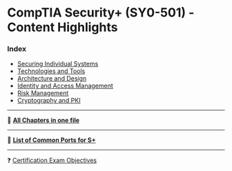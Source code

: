 # CompTIA Security+ (SY0-501) - Content Highlights

### **Index**
* [Securing Individual Systems](https://github.com/Samsar4/SecurityPlus-ExamNotes/blob/master/1-Securing-Individual-Systems.md)
* [Technologies and Tools](https://github.com/Samsar4/SecurityPlus-ExamNotes/blob/master/2-Tools.md)
* [Architecture and Design](https://github.com/Samsar4/SecurityPlus-ExamNotes/blob/master/3-Architecture-and-Design.md)
* [Identity and Access Management](https://github.com/Samsar4/SecurityPlus-ExamNotes/blob/master/4-Identity-and-Access-Management.md)
* [Risk Management](https://github.com/Samsar4/SecurityPlus-ExamNotes/blob/master/5-Risk-Management.md)
* [Cryptography and PKI](https://github.com/Samsar4/SecurityPlus-ExamNotes/blob/master/6-Cryptography-and-PKI.md)
***
📓 [**All Chapters in one file**](https://github.com/Samsar4/SecurityPlus-ExamNotes/blob/master/All-Chapters.md)

***
📍 [**List of Common Ports for S+**](https://github.com/Samsar4/SecurityPlus-ExamNotes/blob/master/0-Ports.md)

***
❓ [Certification Exam Objectives](https://www.comptia.jp/pdf/Security%2B%20SY0-501%20Exam%20Objectives.pdf)
